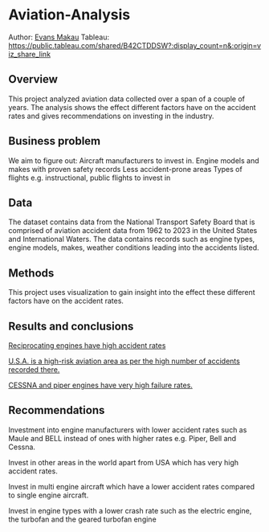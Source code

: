 # Aviation-Analysis
Author: [Evans Makau](makauevans01@gmail.com)
Tableau: https://public.tableau.com/shared/B42CTDDSW?:display_count=n&:origin=viz_share_link
## Overview
This project analyzed aviation data collected over a span of a couple of years. The analysis shows the effect different factors have on the accident rates and gives recommendations on investing in the industry.
## Business problem
We aim to figure out:
Aircraft manufacturers to invest in.
Engine models and makes with proven safety records
Less accident-prone areas
Types of flights e.g. instructional, public flights to invest in
## Data
The dataset contains data from the National Transport Safety Board that is comprised of aviation
accident data from 1962 to 2023 in the United States and International Waters.
The data contains records such as engine types, engine models, makes, weather conditions
leading into the accidents listed.
## Methods
This project uses visualization to gain insight into the effect these different
factors have on the accident rates. 
## Results and conclusions
[Reciprocating engines have high accident rates](images/engtype.png)

[U.S.A. is a high-risk aviation area as per the high number of accidents recorded there.](images/distribution.png)

[CESSNA and piper engines have very high failure rates.](enginemakes.png)

## Recommendations
Investment into engine manufacturers with lower accident rates such as Maule and BELL instead of ones with higher rates e.g. Piper, Bell and Cessna.

Invest in other areas in the world apart from USA which has very high accident rates.

Invest in multi engine aircraft which have a lower accident rates compared to single engine aircraft.

Invest in engine types with a lower crash rate such as the electric engine, the turbofan and the geared turbofan engine
